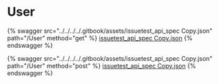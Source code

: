 # User

{% swagger src="../../../../.gitbook/assets/issuetest_api_spec   Copy.json" path="/User" method="get" %}
[issuetest_api_spec   Copy.json](<../../../../.gitbook/assets/issuetest_api_spec   Copy.json>)
{% endswagger %}

{% swagger src="../../../../.gitbook/assets/issuetest_api_spec   Copy.json" path="/User" method="post" %}
[issuetest_api_spec   Copy.json](<../../../../.gitbook/assets/issuetest_api_spec   Copy.json>)
{% endswagger %}
